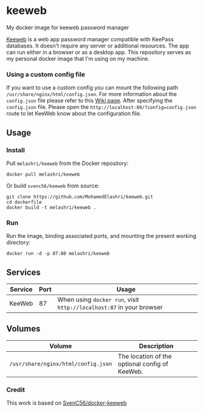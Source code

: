 # keeweb
My docker image for keeweb password manager


[Keeweb](https://github.com/keeweb/keeweb) is a web app  password manager compatible with KeePass databases. It doesn't require any server or additional resources. The app can run either in a browser or as a desktop app. This repository serves as my personal docker image that I'm using on my machine.

### Using a custom config file
If you want to use a custom config you can mount the following path `/usr/share/nginx/html/config.json`. For more information about the `config.json` file please refer to this [Wiki page](https://github.com/keeweb/keeweb/wiki/Configuration#json-app-config).
After specifying the `config.json` file. Please open the `http://localhost:80/?config=config.json` route to let KeeWeb know about the configuration file.


## Usage

### Install

Pull `melashri/keeweb` from the Docker repository:

    docker pull melashri/keeweb


Or build `svenc56/keeweb` from source:

    git clone https://github.com/MohamedElashri/keeweb.git
    cd dockerfile
    docker build -t melashri/keeweb .

### Run

Run the image, binding associated ports, and mounting the present working
directory:

    docker run -d -p 87:80 melashri/keeweb


## Services

Service     | Port | Usage
------------|------|------
KeeWeb      | 87 | When using `docker run`, visit `http://localhost:87` in your browser

## Volumes

Volume          | Description
----------------|-------------
`/usr/share/nginx/html/config.json` | The location of the optional config of KeeWeb.

### Credit 
This work is based on [SvenC56/docker-keeweb](https://github.com/SvenC56/docker-keeweb)